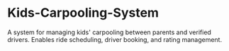 # Kids-Carpooling-System
A system for managing kids' carpooling between parents and verified drivers. Enables ride scheduling, driver booking, and rating management.
